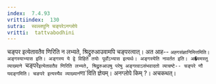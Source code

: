 ```yaml
---
index:  7.4.93
vrittiindex:  130
sutra:  स्वल्लघुनि चङ्परेऽनग्लोपे
vritti:  tattvabodhini 
---
```


चङ्पर इत्येतावतैव णिरिति न लभ्यते, श्रिद्रुरुआउवामपि चङ्परत्वात्। अत आह-- `अह्गसंज्ञानिमित्तमिति। अङ्गस्याभ्यास इति। अङ्गस्य ये द्वे विहिते तयोः पूर्वोऽभ्यास इत्यर्थः। अङ्गस्येति नावर्तत इति। अ�स्मस्तु व्याख्याने `चङ्परे` इत्येतावतैव णिरिति लभ्यते, श्रिद्रुरुआउषु परेषु अङ्गत्वाऽसंभवादतो व्याचष्टे-- चङ्परे णौ यदङ्गमिति। चङपरे इत्यस्यैव व्याख्यानं `णा`विति ज्ञेयम्। अनग्लोपे किम् ?। अचकथत्।

